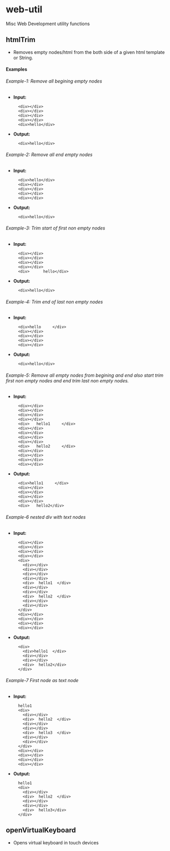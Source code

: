 # web-util
Misc Web Development utility functions

## htmlTrim
 - Removes empty nodes/html from the both side of a given html template or String. 

#### Examples

###### Example-1: Remove all begining empty nodes
- **Input:** 
  ```
    <div></div>
    <div></div>
    <div></div>
    <div></div>
    <div>hello</div>
  ```
- **Output:**
  ```
    <div>hello</div>
  ```

###### Example-2: Remove all end empty nodes
- **Input:** 
  ```
    <div>hello</div>
    <div></div>
    <div></div>
    <div></div>
    <div></div>
  ```
- **Output:**
  ```
    <div>hello</div>
  ```


###### Example-3: Trim start of first non empty nodes
- **Input:** 
  ```
    <div></div>
    <div></div>
    <div></div>
    <div></div>
    <div>      hello</div>
  ```
- **Output:**
  ```
    <div>hello</div>
  ```

###### Example-4: Trim end of last non empty nodes
- **Input:** 
  ```
    <div>hello     </div>
    <div></div>
    <div></div>
    <div></div>
    <div></div>
  ```
- **Output:**
  ```
    <div>hello</div>
  ```

###### Example-5: Remove all empty nodes from begining and end also start trim first non empty nodes and end trim last non empty nodes.
- **Input:** 
  ```
    <div></div>
    <div></div>
    <div></div>
    <div></div>
    <div>   hello1     </div>
    <div></div>
    <div></div>
    <div></div>
    <div></div>
    <div>   hello2     </div>
    <div></div>
    <div></div>
    <div></div>
    <div></div>
  ```
- **Output:**
  ```
    <div>hello1     </div>
    <div></div>
    <div></div>
    <div></div>
    <div></div>
    <div>   hello2</div>
  ```

###### Example-6 nested div with text nodes
- **Input:** 
  ```
    <div></div>
    <div></div>
    <div></div>
    <div></div>
    <div>
      <div></div>
      <div></div>
      <div></div>
      <div></div>
      <div>  hello1  </div>
      <div></div>
      <div></div>
      <div>  hello2  </div>
      <div></div>
      <div></div>
    </div>
    <div></div>
    <div></div>
    <div></div>
    <div></div>
  ```
- **Output:**
  ```
    <div>
      <div>hello1  </div>
      <div></div>
      <div></div>
      <div>  hello2</div>
    </div>
  ```

###### Example-7 First node as text node
- **Input:** 
  ```
    hello1
    <div>
      <div></div>
      <div>  hello2  </div>
      <div></div>
      <div></div>
      <div>  hello3  </div>
      <div></div>
      <div></div>
    </div>
    <div></div>
    <div></div>
    <div></div>
    <div></div>
  ```
- **Output:**
  ```
    hello1
    <div>
      <div></div>
      <div>  hello2  </div>
      <div></div>
      <div></div>
      <div>  hello3</div>
    </div>
  ```

## openVirtualKeyboard
  - Opens virtual keyboard in touch devices 



